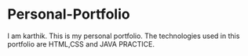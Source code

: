 # Personal-Portfolio

I am karthik. This is my personal portfolio. The technologies used in this portfolio are HTML,CSS and JAVA PRACTICE.
